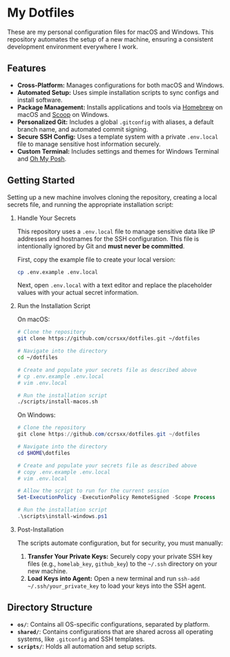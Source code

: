 # My Dotfiles

These are my personal configuration files for macOS and Windows. This repository automates the setup of a new machine, ensuring a consistent development environment everywhere I work.

## Features

- **Cross-Platform:** Manages configurations for both macOS and Windows.
- **Automated Setup:** Uses simple installation scripts to sync configs and install software.
- **Package Management:** Installs applications and tools via [Homebrew](https://brew.sh/) on macOS and [Scoop](https://scoop.sh/) on Windows.
- **Personalized Git:** Includes a global `.gitconfig` with aliases, a default branch name, and automated commit signing.
- **Secure SSH Config:** Uses a template system with a private `.env.local` file to manage sensitive host information securely.
- **Custom Terminal:** Includes settings and themes for Windows Terminal and [Oh My Posh](https://ohmyposh.dev/).

## Getting Started

Setting up a new machine involves cloning the repository, creating a local secrets file, and running the appropriate installation script:

1. Handle Your Secrets

   This repository uses a `.env.local` file to manage sensitive data like IP addresses and hostnames for the SSH configuration. This file is intentionally ignored by Git and **must never be committed**.

   First, copy the example file to create your local version:

   ```bash
   cp .env.example .env.local
   ```

   Next, open `.env.local` with a text editor and replace the placeholder values with your actual secret information.

1. Run the Installation Script

   On macOS:

   ```bash
   # Clone the repository
   git clone https://github.com/ccrsxx/dotfiles.git ~/dotfiles

   # Navigate into the directory
   cd ~/dotfiles

   # Create and populate your secrets file as described above
   # cp .env.example .env.local
   # vim .env.local

   # Run the installation script
   ./scripts/install-macos.sh
   ```

   On Windows:

   ```powershell
   # Clone the repository
   git clone https://github.com/ccrsxx/dotfiles.git ~/dotfiles

   # Navigate into the directory
   cd $HOME\dotfiles

   # Create and populate your secrets file as described above
   # copy .env.example .env.local
   # vim .env.local

   # Allow the script to run for the current session
   Set-ExecutionPolicy -ExecutionPolicy RemoteSigned -Scope Process

   # Run the installation script
   .\scripts\install-windows.ps1
   ```

1. Post-Installation

   The scripts automate configuration, but for security, you must manually:

   1. **Transfer Your Private Keys:** Securely copy your private SSH key files (e.g., `homelab_key`, `github_key`) to the `~/.ssh` directory on your new machine.
   2. **Load Keys into Agent:** Open a new terminal and run `ssh-add ~/.ssh/your_private_key` to load your keys into the SSH agent.

## Directory Structure

- **`os/`**: Contains all OS-specific configurations, separated by platform.
- **`shared/`**: Contains configurations that are shared across all operating systems, like `.gitconfig` and SSH templates.
- **`scripts/`**: Holds all automation and setup scripts.
